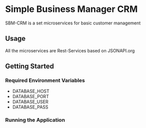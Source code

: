 # Simple Business Manager CRM
SBM-CRM is a set microservices for basic customer management

## Usage
All the microservices are Rest-Services based on JSONAPI.org

## Getting Started
### Required Environment Variables
- DATABASE_HOST
- DATABASE_PORT
- DATABASE_USER
- DATABASE_PASS
### Running the Application